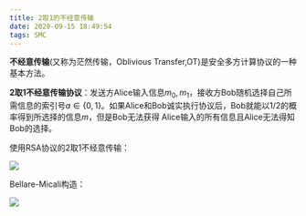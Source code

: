 ```yaml
---
title: 2取1的不经意传输
date: 2020-09-15 18:49:54
tags: SMC
---
```


**不经意传输**(又称为茫然传输，Oblivious Transfer,OT)是安全多方计算协议的一种基本方法。<!--more-->

**2取1不经意传输协议**：发送方Alice输入信息$m_0,m_1$，接收方Bob随机选择自己所需信息的索引号$a \in \{0,1\}$。如果Alice和Bob诚实执行协议后，Bob就能以1/2的概率得到所选择的信息$m$，但是Bob无法获得 Alice输入的所有信息且Alice无法得知Bob的选择。

使用RSA协议的2取1不经意传输：

![](http://img.wanghaojun.cn//img/20200915184743.png)

Bellare-Micali构造：

![](http://img.wanghaojun.cn//img/20200915185259.png)
